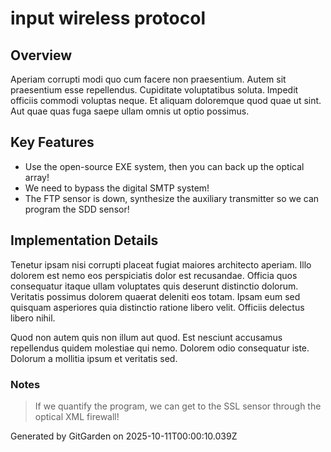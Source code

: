 # input wireless protocol

## Overview
Aperiam corrupti modi quo cum facere non praesentium. Autem sit praesentium esse repellendus. Cupiditate voluptatibus soluta. Impedit officiis commodi voluptas neque. Et aliquam doloremque quod quae ut sint. Aut quae quas fuga saepe ullam omnis ut optio possimus.

## Key Features
- Use the open-source EXE system, then you can back up the optical array!
- We need to bypass the digital SMTP system!
- The FTP sensor is down, synthesize the auxiliary transmitter so we can program the SDD sensor!

## Implementation Details
Tenetur ipsam nisi corrupti placeat fugiat maiores architecto aperiam. Illo dolorem est nemo eos perspiciatis dolor est recusandae. Officia quos consequatur itaque ullam voluptates quis deserunt distinctio dolorum. Veritatis possimus dolorem quaerat deleniti eos totam. Ipsam eum sed quisquam asperiores quia distinctio ratione libero velit. Officiis delectus libero nihil.
 Quod non autem quis non illum aut quod. Est nesciunt accusamus repellendus quidem molestiae qui nemo. Dolorem odio consequatur iste. Dolorum a mollitia ipsum et veritatis sed.

### Notes
> If we quantify the program, we can get to the SSL sensor through the optical XML firewall!

Generated by GitGarden on 2025-10-11T00:00:10.039Z